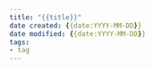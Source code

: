 ```yaml
---
title: "{{title}}"
date created: {{date:YYYY-MM-DD}}
date modified: {{date:YYYY-MM-DD}}
tags:
- tag
---
```



